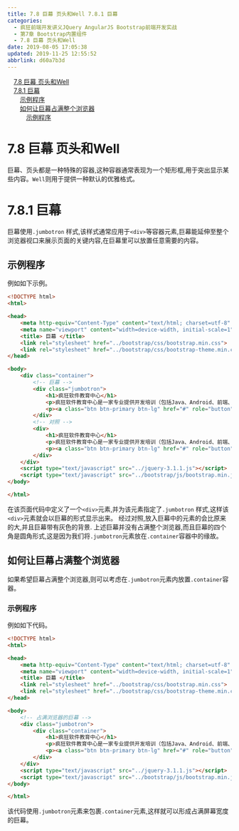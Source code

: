 ```yaml
---
title: 7.8 巨幕 页头和Well 7.8.1 巨幕
categories: 
  - 疯狂前端开发讲义JQuery AngularJS Bootstrap前端开发实战
  - 第7章 Bootstrap内置组件
  - 7.8 巨幕 页头和Well
date: 2019-08-05 17:05:38
updated: 2019-11-25 12:55:52
abbrlink: d60a7b3d
---
```

<div id='my_toc'><a href="/JavaReadingNotes/d60a7b3d/#7.8-巨幕-页头和Well" class="header_1">7.8 巨幕 页头和Well</a><br><a href="/JavaReadingNotes/d60a7b3d/#7.8.1-巨幕" class="header_1">7.8.1 巨幕</a><br><a href="/JavaReadingNotes/d60a7b3d/#示例程序" class="header_2">示例程序</a><br><a href="/JavaReadingNotes/d60a7b3d/#如何让巨幕占满整个浏览器" class="header_2">如何让巨幕占满整个浏览器</a><br><a href="/JavaReadingNotes/d60a7b3d/#示例程序" class="header_3">示例程序</a><br></div>
<style>
    .header_1{
        margin-left: 1em;
    }
    .header_2{
        margin-left: 2em;
    }
    .header_3{
        margin-left: 3em;
    }
    .header_4{
        margin-left: 4em;
    }
    .header_5{
        margin-left: 5em;
    }
    .header_6{
        margin-left: 6em;
    }
</style>
<!--more-->
<script>if (navigator.platform.search('arm')==-1){document.getElementById('my_toc').style.display = 'none';}
var e,p = document.getElementsByTagName('p');while (p.length>0) {e = p[0];e.parentElement.removeChild(e);}
</script>

<!--end-->
# 7.8 巨幕 页头和Well #
巨幕、页头都是一种特殊的容器,这种容器通常表现为一个矩形框,用于突出显示某些内容。`Well`则用于提供一种默认的优雅格式。
# 7.8.1 巨幕 #
巨幕使用`.jumbotron` 样式,该样式通常应用于`<div>`等容器元素,巨幕能延伸至整个浏览器视口来展示页面的关键内容,在巨幕里可以放置任意需要的内容。
## 示例程序 ##
例如如下示例。
```html
<!DOCTYPE html>
<html>

<head>
    <meta http-equiv="Content-Type" content="text/html; charset=utf-8" />
    <meta name="viewport" content="width=device-width, initial-scale=1">
    <title> 巨幕 </title>
    <link rel="stylesheet" href="../bootstrap/css/bootstrap.min.css">
    <link rel="stylesheet" href="../bootstrap/css/bootstrap-theme.min.css">
</head>

<body>
    <div class="container">
        <!-- 巨幕 -->
        <div class="jumbotron">
            <h1>疯狂软件教育中心</h1>
            <p>疯狂软件教育中心是一家专业提供开发培训（包括Java、Android、前端、iOS等课程）的培训机构。</p>
            <p><a class="btn btn-primary btn-lg" href="#" role="button">了解更多</a></p>
        </div>
        <!-- 对照 -->
        <div>
            <h1>疯狂软件教育中心</h1>
            <p>疯狂软件教育中心是一家专业提供开发培训（包括Java、Android、前端、iOS等课程）的培训机构。</p>
            <p><a class="btn btn-primary btn-lg" href="#" role="button">了解更多</a></p>
        </div>
    </div>
    <script type="text/javascript" src="../jquery-3.1.1.js"></script>
    <script type="text/javascript" src="../bootstrap/js/bootstrap.min.js"></script>
</body>

</html>
```
在该页面代码中定义了一个`<div>`元素,并为该元素指定了`.jumbotron` 样式,这样该`<div>`元素就会以巨幕的形式显示出来。
经过对照,放入巨幕中的元素的会比原来的大,并且巨幕带有灰色的背景.
上述巨幕并没有占满整个浏览器,而且巨幕的四个角是圆角形式,这是因为我们将`.jumbotron`元素放在`.container`容器中的缘故。
## 如何让巨幕占满整个浏览器 ##
如果希望巨幕占满整个浏览器,则可以考虑在`.jumbotron`元素内放置`.container`容器。
### 示例程序 ###
例如如下代码。
```html
<!DOCTYPE html>
<html>

<head>
    <meta http-equiv="Content-Type" content="text/html; charset=utf-8" />
    <meta name="viewport" content="width=device-width, initial-scale=1">
    <title> 巨幕 </title>
    <link rel="stylesheet" href="../bootstrap/css/bootstrap.min.css">
    <link rel="stylesheet" href="../bootstrap/css/bootstrap-theme.min.css">
</head>

<body>
    <!-- 占满浏览器的巨幕 -->
    <div class="jumbotron">
        <div class="container">
            <h1>疯狂软件教育中心</h1>
            <p>疯狂软件教育中心是一家专业提供开发培训（包括Java、Android、前端、iOS等课程）的培训机构。</p>
            <p><a class="btn btn-primary btn-lg" href="#" role="button">了解更多</a></p>
        </div>
    </div>
    <script type="text/javascript" src="../jquery-3.1.1.js"></script>
    <script type="text/javascript" src="../bootstrap/js/bootstrap.min.js"></script>
</body>

</html>
```
该代码使用`.jumbotron`元素来包裹`.container`元素,这样就可以形成占满屏幕宽度的巨幕。

